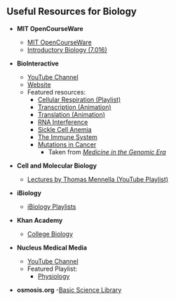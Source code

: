 ## Useful Resources for Biology

- **MIT OpenCourseWare**
  - [MIT OpenCourseWare](https://ocw.mit.edu)
  - [Introductory Biology (7.016)](https://ocw.mit.edu/courses/7-016-introductory-biology-fall-2018/)

- **BioInteractive**
  - [YouTube Channel](https://www.youtube.com/@biointeractive/playlists)  
  - [Website](https://www.biointeractive.org/)
  - Featured resources:
    - [Cellular Respiration (Playlist)](https://youtube.com/playlist?list=PLI1XjFOSo4gOymAvlRs_8sSUH1BKKUiDA&si=PQZZtstkffRmudW8)  
    - [Transcription (Animation)](http://www.hhmi.org/biointeractive/dna-transcription-advanced-detail)  
    - [Translation (Animation)](http://www.hhmi.org/biointeractive/translation-advanced-detail)  
    - [RNA Interference](http://www.hhmi.org/biointeractive/rna-interference)  
    - [Sickle Cell Anemia](http://www.hhmi.org/biointeractive/sickle-cell-anemia)
    - [The Immune System](https://www.biointeractive.org/classroom-resources/immune-system) 
    - [Mutations in Cancer](https://www.biointeractive.org/classroom-resources/mutations-cancer)  
      - Taken from *[Medicine in the Genomic Era](https://media.hhmi.org/hl/13Lect4.html?_gl=1*j173sc*_ga*MTU4NzA5NTMwLjE3NTc0MzA5MTA.*_ga_H0E1KHGJBH*czE3NTc1Mjc1OTUkbzQkZzEkdDE3NTc1Mjc1OTkkajU2JGwwJGgw)*

- **Cell and Molecular Biology**
  - [Lectures by Thomas Mennella (YouTube Playlist)](https://youtube.com/playlist?list=PL5xvztUyPgDqUJbluYcKW5ufLERslcu4q&si=xzip7zwEFx0MJ9OS)

- **iBiology**
  - [iBiology Playlists](https://www.ibiology.org/playlists/)

- **Khan Academy**
  - [College Biology](https://www.khanacademy.org/science/ap-biology/cell-structure-and-function/cell-structures-and-their-functions/v/introduction-to-the-cell)

- **Nucleus Medical Media**
  - [YouTube Channel](https://www.youtube.com/@nucleusmedicalmedia/playlists)
  - Featured Playlist:
      - [Physiology](https://www.youtube.com/watch?v=mH81Q9Dtodc&list=PLF_-tIFq2lAppIsJR8z5MLiyrGSaa4uNc)

- **osmosis.org**
  -[Basic Science Library](https://www.osmosis.org/library/do?key=DO&source_cta=navbar)
